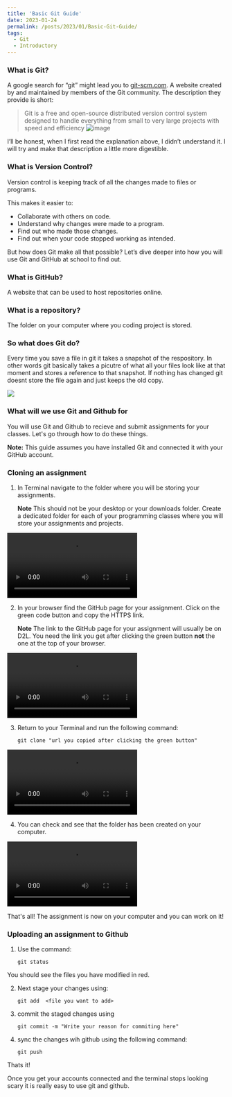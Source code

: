 ```yaml
---
title: 'Basic Git Guide'
date: 2023-01-24
permalink: /posts/2023/01/Basic-Git-Guide/
tags:
  - Git
  - Introductory
---
```


### What is Git?

A google search for “git” might lead you to <a href="https://git-scm.com">git-scm.com</a>. A website created by and maintained by members of the Git community. The description they provide is short: 

>Git is a free and open-source distributed version control system designed to handle everything from small to very large projects with speed and efficiency
![image](https://user-images.githubusercontent.com/113143064/214611495-8cbefb3f-4dd1-4b5d-861a-a7f94ee65866.png)

I’ll be honest, when I first read the explanation above, I didn’t understand it. I will try and make that description a little more digestible. 

### What is Version Control? 

Version control is keeping track of all the changes made to files or programs.

This makes it easier to:
-	Collaborate with others on code.
-	Understand why changes were made to a program.
-	Find out who made those changes.
-	Find out when your code stopped working as intended.

But how does Git make all that possible? Let’s dive deeper into how you will use Git and GitHub at school to find out.

### What is GitHub?
A website that can be used to host repositories online.

### What is a repository?
The folder on your computer where you coding project is stored. 

### So what does Git do? 

Every time you save a file in git it takes a snapshot of the respository. In other words git basically takes a picutre of what all your files look like at that moment and stores a reference to that snapshot. If nothing has changed git doesnt store the file again and just keeps the old copy. 

<img src="https://git-scm.com/book/en/v2/images/snapshots.png">

### What will we use Git and Github for

You will use Git and Github to recieve and submit assignments for your classes. Let's go through how to do these things. 

**Note:**
This guide assumes you have installed Git and connected it with your GitHub account.

### Cloning an assignment

1. In Terminal navigate to the folder where you will be storing your assignments.
    
    **Note** This should not be your desktop or your downloads folder. Create a dedicated folder for each of your programming classes where you will store your assignments and projects.  

<video src="https://user-images.githubusercontent.com/113143064/214609279-cd67a4b2-3d4a-4c92-b8a0-09114c0ac075.mov" controls="controls" style="max-width: 550px;"></video>

2. In your browser find the GitHub page for your assignment. Click on the green code button and copy the HTTPS link. 
    
    **Note** The link to the GitHub page for your assignment will usually be on D2L. You need the link you get after clicking the green button **not** the one at the top of your browser.  

<video src="https://user-images.githubusercontent.com/113143064/214609461-10c9165f-431d-4cae-9d7a-45c5c714a379.mov" controls="controls" style="max-width: 550px;"></video>

3. Return to your Terminal and run the following command:
   
    `git clone "url you copied after clicking the green button"`
    
<video src="https://user-images.githubusercontent.com/113143064/214609542-ff1954c8-e368-43ac-a2dc-b170a951cdcf.mov" controls="controls" style="max-width: 550px;"></video>


4. You can check and see that the folder has been created on your computer.

<video src="https://user-images.githubusercontent.com/113143064/214609657-4b1699f0-dbe6-4160-bc94-6c38e10c5b7d.mov" controls="controls" style="max-width: 550px;"></video>

That's all! The assignment is now on your computer and you can work on it! 

### Uploading an assignment to Github

1. Use the command:

    `git status` 

You should see the files you have modified in red. 

2. Next stage your changes using:

    `git add  <file you want to add>`

3. commit the staged changes using  

    `git commit -m "Write your reason for commiting here"`

4. sync the changes wih github using the following command: 

    `git push`

Thats it!

Once you get your accounts connected and the terminal stops looking scary it is really easy to use git and github. 

<!--git config: Edits git configuration on your user profile

git clone: Download a copy of a repository to your local computer

git status: Show the current state of the git repository

git add: Add new files or changes to existing files to the staging area to be committed

git commit: take a snapshot of the current state and store it with a message

git pull: Retrieve changes from a remote repository

git push: Send changes to a remote repository-->

